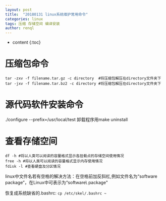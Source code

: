 ```yaml
---
layout: post
title:  "20180131 linux系统维护常用命令"
categories: linux
tags: 压缩 存储空间 编译安装
author: renql
---
```


* content
{:toc}

# 压缩包命令 #
    tar -zxv -f filename.tar.gz -c directory  #将压缩包解压在directory文件夹下
    tar -jxv -f filename.tar.bz2 -c directory #将压缩包解压在directory文件夹下






# 源代码软件安装命令 #

./configure --prefix=/usr/local/test
卸载程序用make uninstall

# 查看存储空间 #
    df -h #将以人类可以阅读的容量格式显示各挂载点的存储空间使用情况
    free -h #将以人类可以阅读的容量格式显示内存使用情况
    fdisk -l #查看硬盘及分区情况

linux中文件名若有空格的解决方法：在空格前加反斜杠\,例如文件名为“software package”，在Linux中可表示为“software\ package"

恢复成系统缺省的.bashrc: `cp /etc/skel/.bashrc ~`
